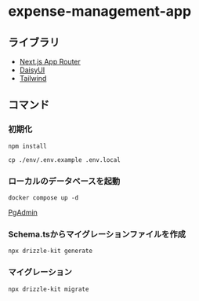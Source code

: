 # expense-management-app

## ライブラリ

- [Next.js App Router](https://nextjs.org/docs/app)
- [DaisyUI](https://daisyui.com/components/button/)
- [Tailwind](https://tailwindcss.com/)

## コマンド

### 初期化

```
npm install
```

```
cp ./env/.env.example .env.local
```

### ローカルのデータベースを起動

```
docker compose up -d
```

[PgAdmin](http://localhost:8080)

### Schema.tsからマイグレーションファイルを作成

```
npx drizzle-kit generate
```

### マイグレーション

```
npx drizzle-kit migrate
```
